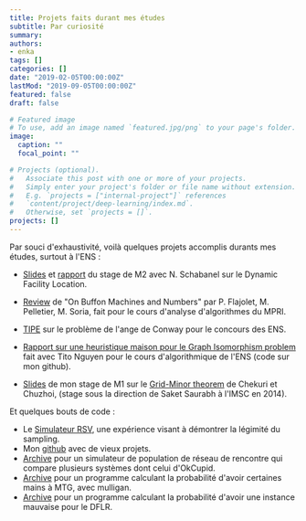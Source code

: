 ```yaml
---
title: Projets faits durant mes études
subtitle: Par curiosité
summary: 
authors:
- enka
tags: []
categories: []
date: "2019-02-05T00:00:00Z"
lastMod: "2019-09-05T00:00:00Z"
featured: false
draft: false

# Featured image
# To use, add an image named `featured.jpg/png` to your page's folder. 
image:
  caption: ""
  focal_point: ""

# Projects (optional).
#   Associate this post with one or more of your projects.
#   Simply enter your project's folder or file name without extension.
#   E.g. `projects = ["internal-project"]` references 
#   `content/project/deep-learning/index.md`.
#   Otherwise, set `projects = []`.
projects: []
---
```


Par souci d'exhaustivité, voilà quelques projets accomplis durants mes études, surtout à l'ENS : 

- [Slides](/files/slides_20dynamic_20facility_20location.pdf) et [rapport](/files/MPRI_20report_20Blanchard.pdf) du stage de M2 avec N. Schabanel sur le Dynamic Facility Location.

- [Review](/files/review_20buffon.pdf) de "On Buffon Machines and Numbers" par P. Flajolet, M. Pelletier, M. Soria, fait pour le cours d'analyse d'algorithmes du  MPRI.

- [TIPE](/files/blanchard_TIPE.pdf) sur le problème de l'ange de Conway pour le concours des ENS.

- [Rapport sur une heuristique maison pour le Graph Isomorphism problem](/files/report_20heuristic.pdf) fait avec Tito Nguyen pour le cours d'algorithmique de l'ENS (code sur mon github).

- [Slides](/files/slides_20blanchard_20internship_202014.pdf) de mon stage de M1 sur le [Grid-Minor theorem](http://arxiv.org/abs/1305.6577) de Chekuri et Chuzhoi, (stage sous la direction de Saket Saurabh à l'IMSC en 2014).



Et quelques bouts de code :

- Le [Simulateur RSV](http://koliaza.com/rsvp/), une expérience visant à démontrer la légimité du sampling.
- Mon [github](https://github.com/koliaza) avec de vieux projets.
- [Archive](/files/datingsite.zip) pour un simulateur de population de réseau de rencontre qui compare plusieurs systèmes dont celui d'OkCupid.
- [Archive](/files/magic.zip) pour un programme calculant la probabilité d'avoir certaines mains à MTG, avec mulligan.
- [Archive](/files/DFLR.zip) pour un programme calculant la probabilité d'avoir une instance mauvaise pour le DFLR.